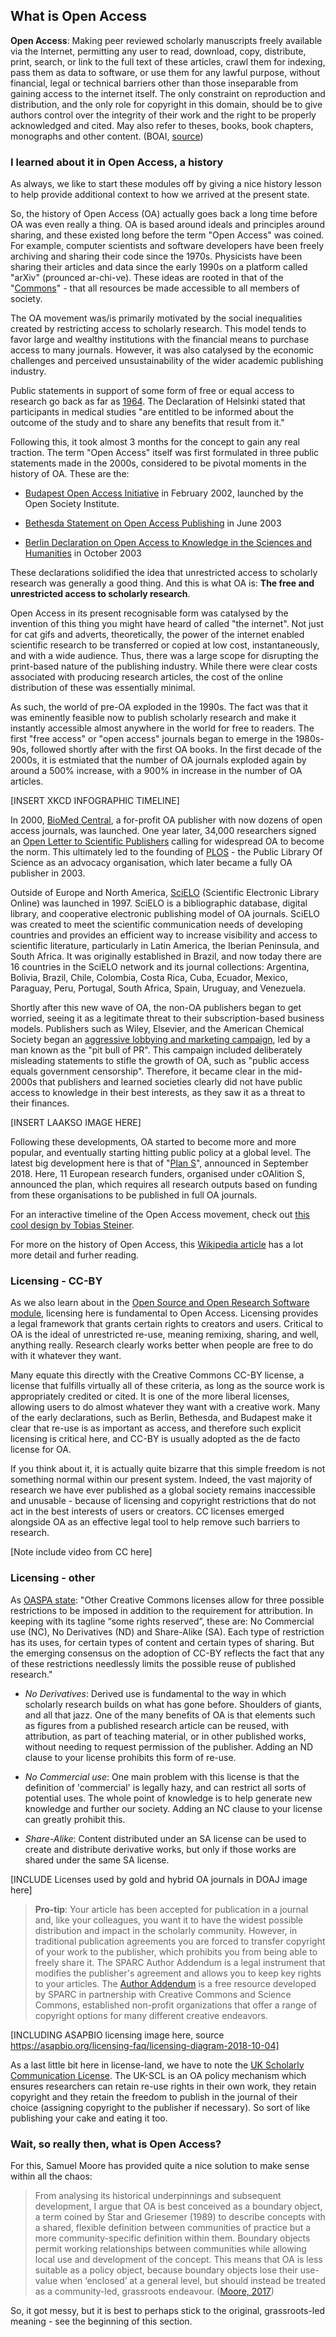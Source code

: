 ## What is Open Access <a name="open_access"></a>

**Open Access**: Making peer reviewed scholarly manuscripts freely available via the Internet, permitting any user to read, download, copy, distribute, print, search, or link to the full text of these articles, crawl them for indexing, pass them as data to software, or use them for any lawful purpose, without financial, legal or technical barriers other than those inseparable from gaining access to the internet itself. The only constraint on reproduction and distribution, and the only role for copyright in this domain, should be to give authors control over the integrity of their work and the right to be properly acknowledged and cited. May also refer to theses, books, book chapters, monographs and other content. (BOAI, [source](http://www.righttoresearch.org/resources/OpenResearchGlossary/#core))

### I learned about it in Open Access, a history

As always, we like to start these modules off by giving a nice history lesson to help provide additional context to how we arrived at the present state.

So, the history of Open Access (OA) actually goes back a long time before OA was even really a thing. OA is based around ideals and principles around sharing, and these existed long before the term "Open Access" was coined. For example, computer scientists and software developers have been freely archiving and sharing their code since the 1970s. Physicists have been sharing their articles and data since the early 1990s on a platform called "arXiv" (prounced ar-chi-ve). These ideas are rooted in that of the "[Commons](https://en.wikipedia.org/wiki/Commons)" - that all resources be made accessible to all members of society.

The OA movement was/is primarily motivated by the social inequalities created by restricting access to scholarly research. This model tends to favor large and wealthy institutions with the financial means to purchase access to many journals. However, it was also catalysed by the economic challenges and perceived unsustainability of the wider academic publishing industry.

Public statements in support of some form of free or equal access to research go back as far as [1964](http://oad.simmons.edu/oadwiki/Declarations_in_support_of_OA). The Declaration of Helsinki stated that participants in medical studies "are entitled to be informed about the outcome of the study and to share any benefits that result from it." 

Following this, it took almost 3 months for the concept to gain any real traction. The term "Open Access" itself was first formulated in three public statements made in the 2000s, considered to be pivotal moments in the history of OA. These are the:

* [Budapest Open Access Initiative](https://www.budapestopenaccessinitiative.org/) in February 2002, launched by the Open Society Institute. 

* [Bethesda Statement on Open Access Publishing](http://legacy.earlham.edu/~peters/fos/bethesda.htm) in June 2003 

* [Berlin Declaration on Open Access to Knowledge in the Sciences and Humanities](https://openaccess.mpg.de/Berlin-Declaration) in October 2003

These declarations solidified the idea that unrestricted access to scholarly research was generally a good thing. And this is what OA is: **The free and unrestricted access to scholarly research**.

Open Access in its present recognisable form was catalysed by the invention of this thing you might have heard of called "the internet". Not just for cat gifs and adverts, theoretically, the power of the internet enabled scientific research to be transferred or copied at low cost, instantaneously, and with a wide audience. Thus, there was a large scope for disrupting the print-based nature of the publishing industry. While there were clear costs associated with producing research articles, the cost of the online distribution of these was essentially minimal.

As such, the world of pre-OA exploded in the 1990s. The fact was that it was eminently feasible now to publish scholarly research and make it instantly accessible almost anywhere in the world for free to readers. The first "free access" or "open access" journals began to emerge in the 1980s-90s, followed shortly after with the first OA books. In the first decade of the 2000s, it is estmiated that the number of OA journals exploded again by around a 500% increase, with a 900% in increase in the number of OA articles.

[INSERT XKCD INFOGRAPHIC TIMELINE]

In 2000, [BioMed Central](https://www.biomedcentral.com/), a for-profit OA publisher with now dozens of open access journals, was launched. One year later, 34,000 researchers signed an [Open Letter to Scientific Publishers](https://www.webcitation.org/6AhOrks2R?url=http://www.plos.org/wp-content/uploads/2011/05/Signers-List-111610.pdf) calling for widespread OA to become the norm. This ultimately led to the founding of [PLOS](https://www.plos.org/) - the Public Library Of Science as an advocacy organisation, which later became a fully OA publisher in 2003.

Outside of Europe and North America, [SciELO](https://scielo.org/en/) (Scientific Electronic Library Online) was launched in 1997. SciELO is a bibliographic database, digital library, and cooperative electronic publishing model of OA journals. SciELO was created to meet the scientific communication needs of developing countries and provides an efficient way to increase visibility and access to scientific literature, particularly in Latin America, the Iberian Peninsula, and South Africa. It was originally established in Brazil, and now today there are 16 countries in the SciELO network and its journal collections: Argentina, Bolivia, Brazil, Chile, Colombia, Costa Rica, Cuba, Ecuador, Mexico, Paraguay, Peru, Portugal, South Africa, Spain, Uruguay, and Venezuela.

Shortly after this new wave of OA, the non-OA publishers began to get worried, seeing it as a legitimate threat to their subscription-based business models. Publishers such as Wiley, Elsevier, and the American Chemical Society began an [aggressive lobbying and marketing campaign](https://www.ncbi.nlm.nih.gov/pmc/articles/PMC1790741/), led by a man known as the "pit bull of PR". This campaign included deliberately misleading statements to stifle the growth of OA, such as "public access equals government censorship". Therefore, it became clear in the mid-2000s that publishers and learned societies clearly did not have public access to knowledge in their best interests, as they saw it as a threat to their finances.

[INSERT LAAKSO IMAGE HERE]

Following these developments, OA started to become more and more popular, and eventually starting hitting public policy at a global level. The latest big development here is that of "[Plan S](https://www.scienceeurope.org/wp-content/uploads/2018/09/Plan_S.pdf)", announced in September 2018. Here, 11 European research funders, organised under cOAlition S, announced the plan, which requires all research outputs based on funding from these organisations to be published in full OA journals.

For an interactive timeline of the Open Access movement, check out [this cool design by Tobias Steiner](https://blog.flavoursofopen.science/timeline/).

For more on the history of Open Access, this [Wikipedia article](https://en.wikipedia.org/wiki/History_of_open_access) has a lot more detail and furher reading.


### Licensing - CC-BY

As we also learn about in the [Open Source and Open Research Software module](https://eliademy.com/catalog/oer/module-5-open-research-software-and-open-source.html), licensing here is fundamental to Open Access. Licensing provides a legal framework that grants certain rights to creators and users. Critical to OA is the ideal of unrestricted re-use, meaning remixing, sharing, and well, anything really. Research clearly works better when people are free to do with it whatever they want.

Many equate this directly with the Creative Commons CC-BY license, a license that fulfills virtually all of these criteria, as long as the source work is appropriately credited or cited. It is one of the more liberal licenses, allowing users to do almost whatever they want with a creative work. Many of the early declarations, such as Berlin, Bethesda, and Budapest make it clear that re-use is as important as access, and therefore such explicit licensing is critical here, and CC-BY is usually adopted as the de facto license for OA.

If you think about it, it is actually quite bizarre that this simple freedom is not something normal within our present system. Indeed, the vast majority of research we have ever published as a global society remains inaccessible and unusable - because of licensing and copyright restrictions that do not act in the best interests of users or creators. CC licenses emerged alongside OA as an effective legal tool to help remove such barriers to research.

[Note include video from CC here]

### Licensing - other

As [OASPA state](https://oaspa.org/why-cc-by/): "Other Creative Commons licenses allow for three possible restrictions to be imposed in addition to the requirement for attribution.  In keeping with its tagline “some rights reserved”, these are: No Commercial use (NC), No Derivatives (ND) and Share-Alike (SA).  Each type of restriction has its uses, for certain types of content and certain types of sharing.  But the emerging consensus on the adoption of CC-BY reflects the fact that any of these restrictions needlessly limits the possible reuse of published research."

* *No Derivatives*: Derived use is fundamental to the way in which scholarly research builds on what has gone before. Shoulders of giants, and all that jazz. One of the many benefits of OA is that elements such as figures from a published research article can be reused, with attribution, as part of teaching material, or in other published works, without needing to request permission of the publisher. Adding an ND clause to your license prohibits this form of re-use.

* *No Commercial use*: One main problem with this license is that the definition of 'commercial' is legally hazy, and can restrict all sorts of potential uses. The whole point of knowledge is to help generate new knowledge and further our society. Adding an NC clause to your license can greatly prohibit this.

* *Share-Alike*: Content distributed under an SA license can be used to create and distribute derivative works, but only if those works are shared under the same SA license. 

[INCLUDE Licenses used by gold and hybrid OA journals in DOAJ image here]

> **Pro-tip**: Your article has been accepted for publication in a journal and, like your colleagues, you want it to have the widest possible distribution and impact in the scholarly community. However, in traditional publication agreements you are forced to transfer copyright of your work to the publisher, which prohibits you from being able to freely share it. The SPARC Author Addendum is a legal instrument that modifies the publisher's agreement and allows you to keep key rights to your articles. The [Author Addendum](https://sparcopen.org/our-work/author-rights/brochure-html/) is a free resource developed by SPARC in partnership with Creative Commons and Science Commons, established non-profit organizations that offer a range of copyright options for many different creative endeavors.

[INCLUDING ASAPBIO licensing image here, source https://asapbio.org/licensing-faq/licensing-diagram-2018-10-04]

As a last little bit here in license-land, we have to note the [UK Scholarly Communication License](https://ukscl.ac.uk/). The UK-SCL is an OA policy mechanism which ensures researchers can retain re-use rights in their own work, they retain copyright and they retain the freedom to publish in the journal of their choice (assigning copyright to the publisher if necessary). So sort of like publishing your cake and eating it too.

### Wait, so really then, what is Open Access?

For this, Samuel Moore has provided quite a nice solution to make sense within all the chaos:

> From analysing its historical underpinnings and subsequent development, I argue that OA is best conceived as a boundary object, a term coined by Star and Griesemer (1989) to describe concepts with a shared, flexible definition between communities of practice but a more community-specific definition within them. Boundary objects permit working relationships between communities while allowing local use and development of the concept. This means that OA is less suitable as a policy object, because boundary objects lose their use-value when ‘enclosed’ at a general level, but should instead be treated as a community-led, grassroots endeavour. ([Moore, 2017](https://journals.openedition.org/rfsic/3220))

So, it got messy, but it is best to perhaps stick to the original, grassroots-led meaning - see the beginning of this section.